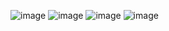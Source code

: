 ![image](https://github.com/phamthanh04/thanh/assets/166463871/9189249c-dd39-443f-882e-e8e95fb68d64)
![image](https://github.com/phamthanh04/thanh/assets/166463871/a69311cd-cda4-41ab-b4c0-885effc27f2a)
![image](https://github.com/phamthanh04/thanh/assets/166463871/265e932f-56c5-40c5-90bb-2bcafe1e7ea9)
![image](https://github.com/phamthanh04/thanh/assets/166463871/bacba15e-cd77-48ad-b109-969742b01784)

